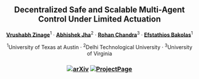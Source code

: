 <p align="center">

  <h2 align="center">Decentralized Safe and Scalable Multi-Agent Control Under Limited Actuation</h2>
  <p align="center">
    <a href="https://vrushabh27.github.io/vrushabh_zinage/"><strong>Vrushabh Zinage</strong></a><sup>1</sup>
    ·
    <a href="https://github.com/abj247"><strong>Abhishek Jha</strong></a><sup>2</sup>
    ·
    <a href="https://engineering.virginia.edu/faculty/rohan-chandra"><strong>Rohan Chandra</strong></a><sup>3</sup>
    ·
    <a href="https://sites.utexas.edu/ebakolas/"><strong>Efstathios Bakolas</strong></a><sup>1</sup>
    
</p>

<p align="center">
    <sup>1</sup>University of Texas at Austin · <sup>2</sup>Delhi Technological University · <sup>3</sup>University of Virginia
</p>
   <h3 align="center">

   [![arXiv](https://img.shields.io/badge/arXiv-2409.09573-blue?logo=arxiv&color=%23B31B1B)](https://arxiv.org/abs/2409.09573) [![ProjectPage](https://img.shields.io/badge/Project_Page-MAICBF-blue)]([https://maicbf.github.io/](https://maicbf.github.io/))
  <div align="center"></div>
</p>


